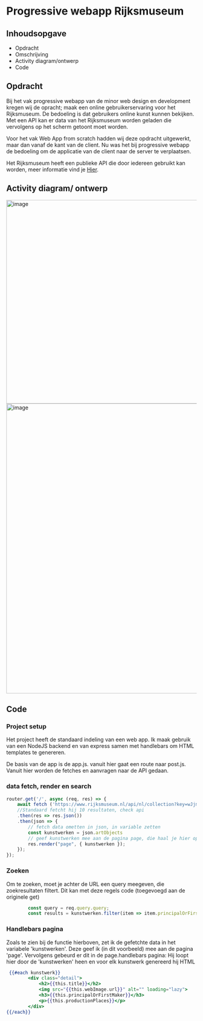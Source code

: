 # Progressive webapp Rijksmuseum

## Inhoudsopgave
- Opdracht
- Omschrijving
- Activity diagram/ontwerp
- Code

## Opdracht
Bij het vak progressive webapp van de minor web design en development kregen wij de opracht; maak een online gebruikerservaring voor het Rijksmuseum. 
De bedoeling is dat gebruikers online kunst kunnen bekijken. Met een API kan er data van het Rijksmuseum worden geladen die vervolgens op het scherm getoont moet worden.

Voor het vak Web App from scratch hadden wij deze opdracht uitgewerkt, maar dan vanaf de kant van de client. Nu was het bij progressive webapp de bedoeling om de applicatie van de client naar de server te verplaatsen. 

Het Rijksmuseum heeft een publieke API die door iedereen gebruikt kan worden, meer informatie vind je [Hier](https://data.rijksmuseum.nl/object-metadata/api/).

## Activity diagram/ ontwerp

<img width="538" alt="image" src="https://user-images.githubusercontent.com/24406793/223833584-f06d77d2-d3a7-4196-bf64-40b307f04a2f.png">

<img width="766" alt="image" src="https://user-images.githubusercontent.com/24406793/223833739-998aed4a-0fbc-4753-b22d-2738b042fcc0.png">


## Code

### Project setup
Het project heeft de standaard indeling van een web app. Ik maak gebruik van een NodeJS backend en van express samen met handlebars om HTML templates te genereren. 

De basis van de app is de app.js. vanuit hier gaat een route naar post.js. Vanuit hier worden de fetches en aanvragen naar de API gedaan.

### data fetch, render en search 
```Javascript
router.get('/', async (req, res) => {
    await fetch ('https://www.rijksmuseum.nl/api/nl/collection?key=wJjmayJK')
    //Standaard fetcht hij 10 resultaten, check api
    .then(res => res.json())
    .then(json => {
        // fetch data ometten in json, in variable zetten
        const kunstwerken = json.artObjects
        // geef kunstwerken mee aan de pagina page, die haal je hier op
        res.render("page", { kunstwerken });
    });
});
```

### Zoeken
Om te zoeken, moet je achter de URL een query meegeven, die zoekresultaten filtert. Dit kan met deze regels code (toegevoegd aan de originele get)
```Javascript 
        const query = req.query.query; 
        const results = kunstwerken.filter(item => item.principalOrFirstMaker.toLowerCase().includes(query));
```
### Handlebars pagina
Zoals te zien bij de functie hierboven, zet ik de gefetchte data in het variabele 'kunstwerken'. Deze geef ik (in dit voorbeeld) mee aan de pagina 'page'. Vervolgens gebeurd er dit in de page.handlebars pagina: 
Hij loopt hier door de 'kunstwerken' heen en voor elk kunstwerk genereerd hij HTML
```handlebars
 {{#each kunstwerk}}
        <div class="detail">
            <h2>{{this.title}}</h2>
            <img src="{{this.webImage.url}}" alt="" loading="lazy">
            <h3>{{this.principalOrFirstMaker}}</h3>
            <p>{{this.productionPlaces}}</p>
        </div>
{{/each}}
```
